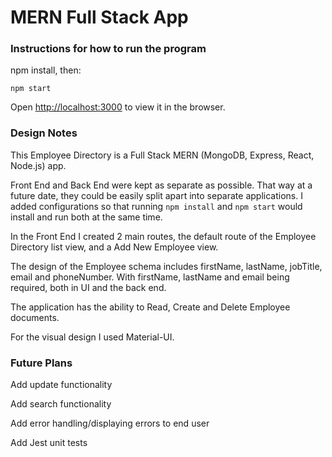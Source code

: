 # MERN Full Stack App


### Instructions for how to run the program

npm install, then:

`npm start`

Open [http://localhost:3000](http://localhost:3000) to view it in the browser.

### Design Notes

This Employee Directory is a Full Stack MERN (MongoDB, Express, React, Node.js) app.

Front End and Back End were kept as separate as possible. That way at a future date, they could be easily split apart into separate applications. I added configurations so that running `npm install` and `npm start` would install and run both at the same time.

In the Front End I created 2 main routes, the default route of the Employee Directory list view, and a Add New Employee view.

The design of the Employee schema includes firstName, lastName, jobTitle, email and phoneNumber. With firstName, lastName and email being required, both in UI and the back end.

The application has the ability to Read, Create and Delete Employee documents.

For the visual design I used Material-UI.

### Future Plans

Add update functionality

Add search functionality

Add error handling/displaying errors to end user

Add Jest unit tests

